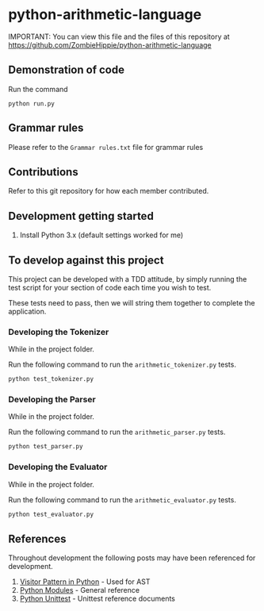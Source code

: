 # python-arithmetic-language

IMPORTANT: You can view this file and the files of this repository at https://github.com/ZombieHippie/python-arithmetic-language

## Demonstration of code

Run the command
```
python run.py
```

## Grammar rules

Please refer to the `Grammar rules.txt` file for grammar rules

## Contributions

Refer to this git repository for how each member contributed.

## Development getting started

 1. Install Python 3.x (default settings worked for me)

## To develop against this project

This project can be developed with a TDD attitude, by simply running the test script for your section of code each time you wish to test.

These tests need to pass, then we will string them together to complete the application.

### Developing the Tokenizer

While in the project folder.

Run the following command to run the `arithmetic_tokenizer.py` tests.
```sh
python test_tokenizer.py
```

### Developing the Parser

While in the project folder.

Run the following command to run the `arithmetic_parser.py` tests.
```sh
python test_parser.py
```

### Developing the Evaluator

While in the project folder.

Run the following command to run the `arithmetic_evaluator.py` tests.
```sh
python test_evaluator.py
```

## References

Throughout development the following posts may have been referenced for development.

 1. [Visitor Pattern in Python](https://chris-lamb.co.uk/posts/visitor-pattern-in-python) - Used for AST
 2. [Python Modules](https://docs.python.org/3/tutorial/modules.html) - General reference
 3. [Python Unittest](https://docs.python.org/3/library/unittest.html#unittest.TestCase.subTest) - Unittest reference documents